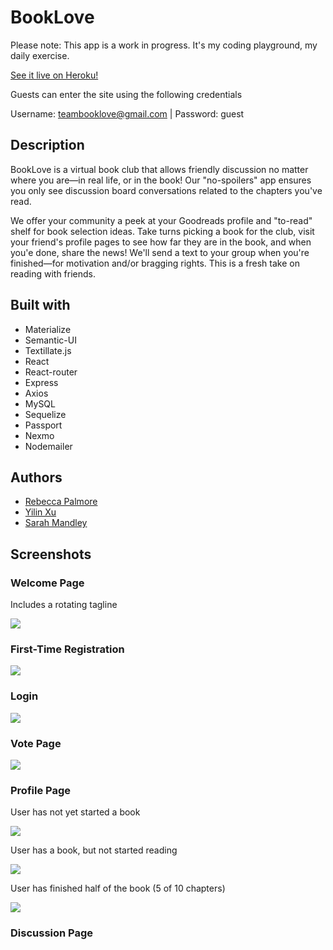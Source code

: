 # BookLove

Please note: This app is a work in progress. It's my coding playground, my daily exercise.

[See it live on Heroku!](https://booklovelive.herokuapp.com/)

Guests can enter the site using the following credentials

Username: teambooklove@gmail.com | Password: guest

## Description

BookLove is a virtual book club that allows friendly discussion no matter where you are&mdash;in real life, or in the book! Our "no-spoilers" app ensures you only see discussion board conversations related to the chapters you've read. 

We offer your community a peek at your Goodreads profile and "to-read" shelf for book selection ideas. Take turns picking a book for the club, visit your friend's profile pages to see how far they are in the book, and when you'e done, share the news! We'll send a text to your group when you're finished&mdash;for motivation and/or bragging rights. This is a fresh take on reading with friends.

## Built with

* Materialize
* Semantic-UI
* Textillate.js
* React
* React-router
* Express
* Axios
* MySQL
* Sequelize
* Passport
* Nexmo
* Nodemailer


## Authors

* [Rebecca Palmore](https://github.com/rpalmore)
* [Yilin Xu](https://github.com/yilinxu)
* [Sarah Mandley](https://github.com/saerieanna)

## Screenshots

### Welcome Page

Includes a rotating tagline

![](http://i.imgur.com/9G5SCZG.png) 

### First-Time Registration

![](http://i.imgur.com/qduBygx.png)

### Login

![](http://i.imgur.com/1xWXlUT.png)

### Vote Page

![](http://i.imgur.com/L2JveTG.png)

### Profile Page

User has not yet started a book

![](http://i.imgur.com/ThUknIp.png)

User has a book, but not started reading

![](http://i.imgur.com/fSjHqJV.png)

User has finished half of the book (5 of 10 chapters)

![](http://i.imgur.com/1FlIeBE.png)

### Discussion Page

